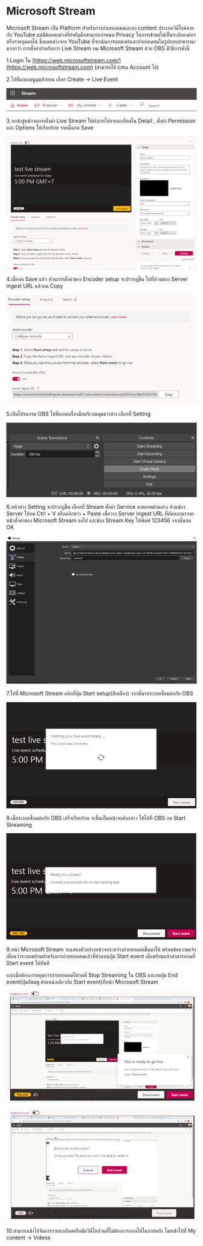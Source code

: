 # Microsoft Stream

Microsoft Stream เป็น Platform สำหรับการถ่ายทอดสดและลง content ประเภทวิดีโอค้ลายกับ YouTube แต่มีข้อแตกต่างที่สำคัญคือสามารถกำหนด Privacy ในการเข้าชมให้เป็นระดับองค์กรหรือรายบุคคลได้ ซึ่งแตกต่างจาก YouTube ที่จะเน้นการเผยแพร่และถ่ายทอดสดในรูปแบบสาธารณะมากกว่า การตั้งค่าสำหรับการ Live Stream บน Microsoft Stream ด้วย OBS มีวิธีการดังนี้

1.Login ใน [https://web.microsoftstream.com/](https://web.microsoftstream.com) (สามารถใช้ cmu Account ได้)

2.ไปที่แถบเมนูมุมซ้ายบน เลือก Create -> Live Event

![](<../.gitbook/assets/image (199) (1) (1) (1).png>)

3.จะเข้าสู่หน้าจอการตั้งค่า Live Stream ให้ทำการใส่รายละเอียดใน Detail , ตั้งค่า Permission และ Options ให้เรียบร้อย จากนั้นกด Save

![](<../.gitbook/assets/image (196) (1) (1) (1).png>)

4.เมื่อกด Save แล้ว ส่วนการตั้งค่าของ Encoder setup จะปรากฏขึ้น ไปที่ส่วนของ Server ingest URL แล้วกด Copy

![](<../.gitbook/assets/image (203) (1).png>)

5.เปิดโปรแกรม OBS ไปที่แถบเครื่องมือบริเวณมุมขวาล่าง เลือกที่ Setting

![](<../.gitbook/assets/image (200) (1).png>)

6.หน้าต่าง Setting จะปรากฏขึ้น เลือกที่ Stream ตั้งค่า Service ตามภาพด้านล่าง ส่วนช่อง Server ให้กด Ctrl + V หรือคลิกขวา + Paste เพื่อวาง Server ingest URL ที่คัดลอกมาจากหน้าตั้งค่าของ Microsoft Stream ลงไป และช่อง Stream Key ให้พิมพ์ 123456 จากนั้นกด OK

![](<../.gitbook/assets/image (198) (1) (1).png>)

7.ไปที่ Microsoft Stream คลิกที่ปุ่ม Start setup(สีเหลือง) จากนั้นรอระบบเชื่อมต่อกับ OBS

![](<../.gitbook/assets/image (201) (1) (1).png>)

8.เมื่อระบบเชื่อมต่อกับ OBS เสร็จเรียบร้อย จะขึ้นเป็นหน้าจอดังกล่าว ให้ไปที่ OBS กด Start Streaming&#x20;

![](<../.gitbook/assets/image (204) (1) (1).png>)

9.หน้า Microsoft Stream จะแสดงตัวอย่างหน้าจอระหว่างถ่ายทอดสดขึ้นมาให้ พร้อมข้อความแจ้งเตือนว่าระบบพร้อมสำหรับการถ่ายทอดสดแล้วที่ด้านบนปุ่ม Start event เมื่อพร้อมแล้วสามารถกดที่ Start event ได้ทันที

และเมื่อต้องการหยุดการถ่ายทอดสดให้กดที่ Stop Streaming ใน OBS และกดปุ่ม End event(ปุ่มสีชมพู ตำแหน่งเดียวกับ Start event)ที่หน้า Microsoft Stream

![เมื่อระบบพร้อมสำหรับการถ่ายทอดสดจะเห็นข้อความแจ้งเตือนขึ้นมาดังภาพ](<../.gitbook/assets/image (197) (1) (1).png>)

![เมื่อกด End event จะมีข้อความแจ้งเเตือนการหยุดการถ่ายทอดสดขึ้นมา](<../.gitbook/assets/image (202) (1) (1) (1).png>)

10.สามารถเข้าไปจัดการรายละเอียดหรือตัดวิดีโอส่วนที่ไม่ต้องการออกได้ในภายหลัง โดยเข้าไปที่ My content -> Videos
